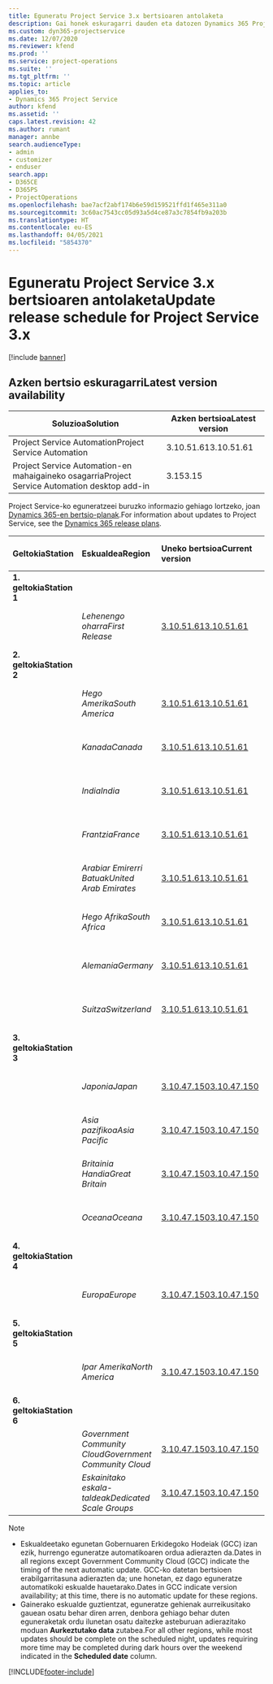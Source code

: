 ```yaml
---
title: Eguneratu Project Service 3.x bertsioaren antolaketa
description: Gai honek eskuragarri dauden eta datozen Dynamics 365 Project Service Automation-en bertsioei buruzko informazioa eskaintzen du.
ms.custom: dyn365-projectservice
ms.date: 12/07/2020
ms.reviewer: kfend
ms.prod: ''
ms.service: project-operations
ms.suite: ''
ms.tgt_pltfrm: ''
ms.topic: article
applies_to:
- Dynamics 365 Project Service
author: kfend
ms.assetid: ''
caps.latest.revision: 42
ms.author: rumant
manager: annbe
search.audienceType:
- admin
- customizer
- enduser
search.app:
- D365CE
- D365PS
- ProjectOperations
ms.openlocfilehash: bae7acf2abf174b6e59d159521ffd1f465e311a0
ms.sourcegitcommit: 3c60ac7543cc05d93a5d4ce87a3c7854fb9a203b
ms.translationtype: HT
ms.contentlocale: eu-ES
ms.lasthandoff: 04/05/2021
ms.locfileid: "5854370"
---
```

# <a name="update-release-schedule-for-project-service-3x"></a><span data-ttu-id="2010a-103">Eguneratu Project Service 3.x bertsioaren antolaketa</span><span class="sxs-lookup"><span data-stu-id="2010a-103">Update release schedule for Project Service 3.x</span></span>

[!include [banner](../includes/psa-now-project-operations.md)]

## <a name="latest-version-availability"></a><span data-ttu-id="2010a-104">Azken bertsio eskuragarri</span><span class="sxs-lookup"><span data-stu-id="2010a-104">Latest version availability</span></span>

| <span data-ttu-id="2010a-105">Soluzioa</span><span class="sxs-lookup"><span data-stu-id="2010a-105">Solution</span></span>  | <span data-ttu-id="2010a-106">Azken bertsioa</span><span class="sxs-lookup"><span data-stu-id="2010a-106">Latest version</span></span> |
|-------|----|
| <span data-ttu-id="2010a-107">Project Service Automation</span><span class="sxs-lookup"><span data-stu-id="2010a-107">Project Service Automation</span></span>    | <span data-ttu-id="2010a-108">3.10.51.61</span><span class="sxs-lookup"><span data-stu-id="2010a-108">3.10.51.61</span></span> |
| <span data-ttu-id="2010a-109">Project Service Automation-en mahaigaineko osagarria</span><span class="sxs-lookup"><span data-stu-id="2010a-109">Project Service Automation desktop add-in</span></span>                | <span data-ttu-id="2010a-110">3.15</span><span class="sxs-lookup"><span data-stu-id="2010a-110">3.15</span></span>          |

<span data-ttu-id="2010a-111">Project Service-ko eguneratzeei buruzko informazio gehiago lortzeko, joan [Dynamics 365-en bertsio-planak](https://docs.microsoft.com/dynamics365/release-plans/).</span><span class="sxs-lookup"><span data-stu-id="2010a-111">For information about updates to Project Service, see the [Dynamics 365 release plans](https://docs.microsoft.com/dynamics365/release-plans/).</span></span> 

| <span data-ttu-id="2010a-112">Geltokia</span><span class="sxs-lookup"><span data-stu-id="2010a-112">Station</span></span>  | <span data-ttu-id="2010a-113">Eskualdea</span><span class="sxs-lookup"><span data-stu-id="2010a-113">Region</span></span> | <span data-ttu-id="2010a-114">Uneko bertsioa</span><span class="sxs-lookup"><span data-stu-id="2010a-114">Current version</span></span> | <span data-ttu-id="2010a-115">Hurrengo bertsioa</span><span class="sxs-lookup"><span data-stu-id="2010a-115">Next version</span></span> |  <span data-ttu-id="2010a-116">Antolatutako data</span><span class="sxs-lookup"><span data-stu-id="2010a-116">Scheduled date</span></span>
| :---   | :---   | :---   | :---   |:---   |         
|<span data-ttu-id="2010a-117"><strong>1. geltokia</strong></span><span class="sxs-lookup"><span data-stu-id="2010a-117"><strong>Station 1</strong></span></span> | |  |  | |
| | <span data-ttu-id="2010a-118"><i>Lehenengo oharra</i></span><span class="sxs-lookup"><span data-stu-id="2010a-118"><i>First Release</i></span></span> | [<span data-ttu-id="2010a-119">3.10.51.61</span><span class="sxs-lookup"><span data-stu-id="2010a-119">3.10.51.61</span></span>](whats-new-ur-30.md) | <span data-ttu-id="2010a-120">TBD</span><span class="sxs-lookup"><span data-stu-id="2010a-120">TBD</span></span> | <span data-ttu-id="2010a-121">2021eko apirilaren 23a</span><span class="sxs-lookup"><span data-stu-id="2010a-121">April 23, 2021</span></span>
|<span data-ttu-id="2010a-122"><strong>2. geltokia</strong></span><span class="sxs-lookup"><span data-stu-id="2010a-122"><strong>Station 2</strong></span></span> | |  |  | |
| | <span data-ttu-id="2010a-123"><i>Hego Amerika</i></span><span class="sxs-lookup"><span data-stu-id="2010a-123"><i>South America</i></span></span> | [<span data-ttu-id="2010a-124">3.10.51.61</span><span class="sxs-lookup"><span data-stu-id="2010a-124">3.10.51.61</span></span>](whats-new-ur-30.md) | <span data-ttu-id="2010a-125">TBD</span><span class="sxs-lookup"><span data-stu-id="2010a-125">TBD</span></span> | <span data-ttu-id="2010a-126">2021eko apirilaren 30a</span><span class="sxs-lookup"><span data-stu-id="2010a-126">April 30, 2021</span></span>
| | <span data-ttu-id="2010a-127"><i>Kanada</i></span><span class="sxs-lookup"><span data-stu-id="2010a-127"><i>Canada</i></span></span> | [<span data-ttu-id="2010a-128">3.10.51.61</span><span class="sxs-lookup"><span data-stu-id="2010a-128">3.10.51.61</span></span>](whats-new-ur-30.md) | <span data-ttu-id="2010a-129">TBD</span><span class="sxs-lookup"><span data-stu-id="2010a-129">TBD</span></span> | <span data-ttu-id="2010a-130">2021eko apirilaren 30a</span><span class="sxs-lookup"><span data-stu-id="2010a-130">April 30, 2021</span></span>
| | <span data-ttu-id="2010a-131"><i>India</i></span><span class="sxs-lookup"><span data-stu-id="2010a-131"><i>India</i></span></span> | [<span data-ttu-id="2010a-132">3.10.51.61</span><span class="sxs-lookup"><span data-stu-id="2010a-132">3.10.51.61</span></span>](whats-new-ur-30.md) | <span data-ttu-id="2010a-133">TBD</span><span class="sxs-lookup"><span data-stu-id="2010a-133">TBD</span></span> | <span data-ttu-id="2010a-134">2021eko apirilaren 30a</span><span class="sxs-lookup"><span data-stu-id="2010a-134">April 30, 2021</span></span>
| | <span data-ttu-id="2010a-135"><i>Frantzia</i></span><span class="sxs-lookup"><span data-stu-id="2010a-135"><i>France</i></span></span> | [<span data-ttu-id="2010a-136">3.10.51.61</span><span class="sxs-lookup"><span data-stu-id="2010a-136">3.10.51.61</span></span>](whats-new-ur-30.md) | <span data-ttu-id="2010a-137">TBD</span><span class="sxs-lookup"><span data-stu-id="2010a-137">TBD</span></span> | <span data-ttu-id="2010a-138">2021eko apirilaren 30a</span><span class="sxs-lookup"><span data-stu-id="2010a-138">April 30, 2021</span></span>
| | <span data-ttu-id="2010a-139"><i>Arabiar Emirerri Batuak</i></span><span class="sxs-lookup"><span data-stu-id="2010a-139"><i>United Arab Emirates</i></span></span> | [<span data-ttu-id="2010a-140">3.10.51.61</span><span class="sxs-lookup"><span data-stu-id="2010a-140">3.10.51.61</span></span>](whats-new-ur-30.md) | <span data-ttu-id="2010a-141">TBD</span><span class="sxs-lookup"><span data-stu-id="2010a-141">TBD</span></span> | <span data-ttu-id="2010a-142">2021eko apirilaren 30a</span><span class="sxs-lookup"><span data-stu-id="2010a-142">April 30, 2021</span></span>
| | <span data-ttu-id="2010a-143"><i>Hego Afrika</i></span><span class="sxs-lookup"><span data-stu-id="2010a-143"><i>South Africa</i></span></span> | [<span data-ttu-id="2010a-144">3.10.51.61</span><span class="sxs-lookup"><span data-stu-id="2010a-144">3.10.51.61</span></span>](whats-new-ur-30.md) | <span data-ttu-id="2010a-145">TBD</span><span class="sxs-lookup"><span data-stu-id="2010a-145">TBD</span></span> | <span data-ttu-id="2010a-146">2021eko apirilaren 30a</span><span class="sxs-lookup"><span data-stu-id="2010a-146">April 30, 2021</span></span>
| | <span data-ttu-id="2010a-147"><i>Alemania</i></span><span class="sxs-lookup"><span data-stu-id="2010a-147"><i>Germany</i></span></span> | [<span data-ttu-id="2010a-148">3.10.51.61</span><span class="sxs-lookup"><span data-stu-id="2010a-148">3.10.51.61</span></span>](whats-new-ur-30.md) | <span data-ttu-id="2010a-149">TBD</span><span class="sxs-lookup"><span data-stu-id="2010a-149">TBD</span></span> | <span data-ttu-id="2010a-150">2021eko apirilaren 30a</span><span class="sxs-lookup"><span data-stu-id="2010a-150">April 30, 2021</span></span>
| | <span data-ttu-id="2010a-151"><i>Suitza</i></span><span class="sxs-lookup"><span data-stu-id="2010a-151"><i>Switzerland</i></span></span> | [<span data-ttu-id="2010a-152">3.10.51.61</span><span class="sxs-lookup"><span data-stu-id="2010a-152">3.10.51.61</span></span>](whats-new-ur-30.md) | <span data-ttu-id="2010a-153">TBD</span><span class="sxs-lookup"><span data-stu-id="2010a-153">TBD</span></span> | <span data-ttu-id="2010a-154">2021eko apirilaren 30a</span><span class="sxs-lookup"><span data-stu-id="2010a-154">April 30, 2021</span></span>
|<span data-ttu-id="2010a-155"><strong>3. geltokia</strong></span><span class="sxs-lookup"><span data-stu-id="2010a-155"><strong>Station 3</strong></span></span> | |  |  | |
| | <span data-ttu-id="2010a-156"><i>Japonia</i></span><span class="sxs-lookup"><span data-stu-id="2010a-156"><i>Japan</i></span></span> | [<span data-ttu-id="2010a-157">3.10.47.150</span><span class="sxs-lookup"><span data-stu-id="2010a-157">3.10.47.150</span></span>](whats-new-ur-29-5.md) | [<span data-ttu-id="2010a-158">3.10.51.61</span><span class="sxs-lookup"><span data-stu-id="2010a-158">3.10.51.61</span></span>](whats-new-ur-30.md) | <span data-ttu-id="2010a-159">2021eko apirilaren 9a</span><span class="sxs-lookup"><span data-stu-id="2010a-159">April 9, 2021</span></span>
| | <span data-ttu-id="2010a-160"><i>Asia pazifikoa</i></span><span class="sxs-lookup"><span data-stu-id="2010a-160"><i>Asia Pacific</i></span></span> | [<span data-ttu-id="2010a-161">3.10.47.150</span><span class="sxs-lookup"><span data-stu-id="2010a-161">3.10.47.150</span></span>](whats-new-ur-29-5.md) | [<span data-ttu-id="2010a-162">3.10.51.61</span><span class="sxs-lookup"><span data-stu-id="2010a-162">3.10.51.61</span></span>](whats-new-ur-30.md) | <span data-ttu-id="2010a-163">2021eko apirilaren 9a</span><span class="sxs-lookup"><span data-stu-id="2010a-163">April 9, 2021</span></span>
| | <span data-ttu-id="2010a-164"><i>Britainia Handia</i></span><span class="sxs-lookup"><span data-stu-id="2010a-164"><i>Great Britain</i></span></span> | [<span data-ttu-id="2010a-165">3.10.47.150</span><span class="sxs-lookup"><span data-stu-id="2010a-165">3.10.47.150</span></span>](whats-new-ur-29-5.md) | [<span data-ttu-id="2010a-166">3.10.51.61</span><span class="sxs-lookup"><span data-stu-id="2010a-166">3.10.51.61</span></span>](whats-new-ur-30.md) | <span data-ttu-id="2010a-167">2021eko apirilaren 9a</span><span class="sxs-lookup"><span data-stu-id="2010a-167">April 9, 2021</span></span>
| | <span data-ttu-id="2010a-168"><i>Oceana</i></span><span class="sxs-lookup"><span data-stu-id="2010a-168"><i>Oceana</i></span></span> | [<span data-ttu-id="2010a-169">3.10.47.150</span><span class="sxs-lookup"><span data-stu-id="2010a-169">3.10.47.150</span></span>](whats-new-ur-29-5.md) | [<span data-ttu-id="2010a-170">3.10.51.61</span><span class="sxs-lookup"><span data-stu-id="2010a-170">3.10.51.61</span></span>](whats-new-ur-30.md) | <span data-ttu-id="2010a-171">2021eko apirilaren 9a</span><span class="sxs-lookup"><span data-stu-id="2010a-171">April 9, 2021</span></span>
|<span data-ttu-id="2010a-172"><strong>4. geltokia</strong></span><span class="sxs-lookup"><span data-stu-id="2010a-172"><strong>Station 4</strong></span></span> | |  |  | |
| | <span data-ttu-id="2010a-173"><i>Europa</i></span><span class="sxs-lookup"><span data-stu-id="2010a-173"><i>Europe</i></span></span> | [<span data-ttu-id="2010a-174">3.10.47.150</span><span class="sxs-lookup"><span data-stu-id="2010a-174">3.10.47.150</span></span>](whats-new-ur-29-5.md) | [<span data-ttu-id="2010a-175">3.10.51.61</span><span class="sxs-lookup"><span data-stu-id="2010a-175">3.10.51.61</span></span>](whats-new-ur-30.md) | <span data-ttu-id="2010a-176">2021eko apirilaren 16a</span><span class="sxs-lookup"><span data-stu-id="2010a-176">April 16, 2021</span></span>
|<span data-ttu-id="2010a-177"><strong>5. geltokia</strong></span><span class="sxs-lookup"><span data-stu-id="2010a-177"><strong>Station 5</strong></span></span> | |  |  | |
| | <span data-ttu-id="2010a-178"><i>Ipar Amerika</i></span><span class="sxs-lookup"><span data-stu-id="2010a-178"><i>North America</i></span></span> | [<span data-ttu-id="2010a-179">3.10.47.150</span><span class="sxs-lookup"><span data-stu-id="2010a-179">3.10.47.150</span></span>](whats-new-ur-29-5.md) | [<span data-ttu-id="2010a-180">3.10.51.61</span><span class="sxs-lookup"><span data-stu-id="2010a-180">3.10.51.61</span></span>](whats-new-ur-30.md) | <span data-ttu-id="2010a-181">2021eko apirilaren 23a</span><span class="sxs-lookup"><span data-stu-id="2010a-181">April 23, 2021</span></span>
|<span data-ttu-id="2010a-182"><strong>6. geltokia</strong></span><span class="sxs-lookup"><span data-stu-id="2010a-182"><strong>Station 6</strong></span></span> | |  |  | |
| | <span data-ttu-id="2010a-183"><i>Government Community Cloud</i></span><span class="sxs-lookup"><span data-stu-id="2010a-183"><i>Government Community Cloud</i></span></span> | [<span data-ttu-id="2010a-184">3.10.47.150</span><span class="sxs-lookup"><span data-stu-id="2010a-184">3.10.47.150</span></span>](whats-new-ur-29-5.md) | [<span data-ttu-id="2010a-185">3.10.51.61</span><span class="sxs-lookup"><span data-stu-id="2010a-185">3.10.51.61</span></span>](whats-new-ur-30.md) | <span data-ttu-id="2010a-186">2021eko apirilaren 30a</span><span class="sxs-lookup"><span data-stu-id="2010a-186">April 30, 2021</span></span>
| | <span data-ttu-id="2010a-187"><i>Eskainitako eskala-taldeak</i></span><span class="sxs-lookup"><span data-stu-id="2010a-187"><i>Dedicated Scale Groups</i></span></span> | [<span data-ttu-id="2010a-188">3.10.47.150</span><span class="sxs-lookup"><span data-stu-id="2010a-188">3.10.47.150</span></span>](whats-new-ur-29-5.md) | [<span data-ttu-id="2010a-189">3.10.51.61</span><span class="sxs-lookup"><span data-stu-id="2010a-189">3.10.51.61</span></span>](whats-new-ur-30.md) | <span data-ttu-id="2010a-190">2021eko apirilaren 30a</span><span class="sxs-lookup"><span data-stu-id="2010a-190">April 30, 2021</span></span>

>[!Note]
> - <span data-ttu-id="2010a-191">Eskualdeetako egunetan Gobernuaren Erkidegoko Hodeiak (GCC) izan ezik, hurrengo eguneratze automatikoaren ordua adierazten da.</span><span class="sxs-lookup"><span data-stu-id="2010a-191">Dates in all regions except Government Community Cloud (GCC) indicate the timing of the next automatic update.</span></span> <span data-ttu-id="2010a-192">GCC-ko datetan bertsioen erabilgarritasuna adierazten da; une honetan, ez dago eguneratze automatikoki eskualde hauetarako.</span><span class="sxs-lookup"><span data-stu-id="2010a-192">Dates in GCC indicate version availability; at this time, there is no automatic update for these regions.</span></span>
> - <span data-ttu-id="2010a-193">Gainerako eskualde guztientzat, eguneratze gehienak aurreikusitako gauean osatu behar diren arren, denbora gehiago behar duten eguneraketak ordu ilunetan osatu daitezke asteburuan adierazitako moduan **Aurkeztutako data** zutabea.</span><span class="sxs-lookup"><span data-stu-id="2010a-193">For all other regions, while most updates should be complete on the scheduled night, updates requiring more time may be completed during dark hours over the weekend indicated in the **Scheduled date** column.</span></span>


[!INCLUDE[footer-include](../includes/footer-banner.md)]
